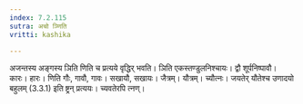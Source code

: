 ```yaml
---
index: 7.2.115
sutra: अचो ञ्णिति
vritti: kashika

---
```

अजन्तस्य अङ्गस्य ञिति णिति च प्रत्यये वृद्धिर् भवति। ञिति एकस्तण्डुलनिश्चायः। द्वौ शूर्पनिष्पावौ। कारः। हारः। णिति गौः, गावौ, गावः। सखायौ, सखायः। जैत्रम्। यौत्रम्। च्यौत्नः। जयतेर् यौतेश्च उणादयो बहुलम् (3.3.1) इति ष्ट्रन् प्रत्ययः। च्यवतेरपि त्नण्।